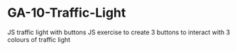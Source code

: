 # GA-10-Traffic-Light
JS traffic light with buttons
JS exercise to create 3 buttons to interact with 3 colours of traffic light
